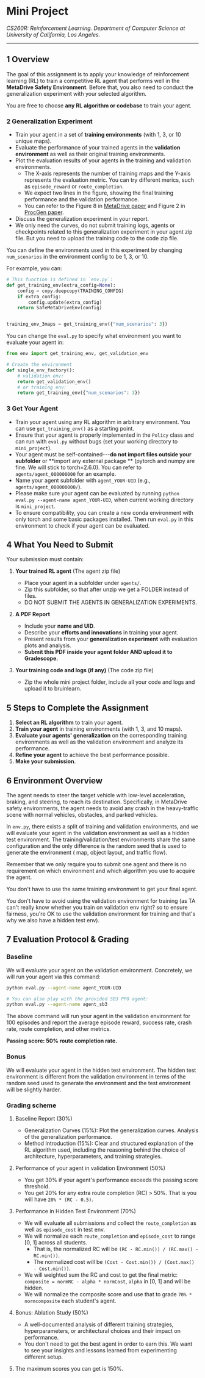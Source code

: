# Mini Project

*CS260R: Reinforcement Learning. Department of Computer Science at University of California, Los Angeles.*

-----

## **1 Overview**

The goal of this assignment is to apply your knowledge of reinforcement learning (RL) to train a competitive RL agent
that performs well in the **MetaDrive Safety Environment**. Before that, you also need to conduct the generalization
experiment with your selected algorithm.

You are free to choose **any RL algorithm or codebase** to train your agent.

### **2 Generalization Experiment**

- Train your agent in a set of **training environments** (with 1, 3, or 10 unique maps).
- Evaluate the performance of your trained agents in the **validation environment** as well as their original training
  environments.
- Plot the evaluation results of your agents in the training and validation environments.
    - The X-axis represents the number of training maps and the Y-axis represents the evaluation metric. You can try
      different merics, such as `episode_reward` or `route_completion`.
    - We expect two lines in the figure, showing the final training performance and the validation performance.
    - You can refer to the Figure 8 in  [MetaDrive paper](https://arxiv.org/pdf/2109.12674.pdf) and Figure 2
      in [ProcGen paper](http://proceedings.mlr.press/v97/cobbe19a/cobbe19a.pdf).
- Discuss the generalization experiment in your report.
- We only need the curves, do not submit training logs, agents or checkpoints related to this generalization experiment
  in your agent zip file. But you need to upload the training code to the code zip file.

You can define the environments used in this experiment by changing `num_scenarios` in the environment config to be 1,
3, or 10.

For example, you can:

```python
# This function is defined in `env.py`:
def get_training_env(extra_config=None):
    config = copy.deepcopy(TRAINING_CONFIG)
    if extra_config:
        config.update(extra_config)
    return SafeMetaDriveEnv(config)


training_env_3maps = get_training_env({"num_scenarios": 3})
```

You can change the `eval.py` to specify what environment you want to evaluate your agent in:

```python
from env import get_training_env, get_validation_env

# Create the environment
def single_env_factory():
    # validation env:
    return get_validation_env()
    # or training env:
    return get_training_env({"num_scenarios": 3})
```

### **3 Get Your Agent**

- Train your agent using any RL algorithm in arbitrary environment. You can use `get_training_env()` as a starting
  point.
- Ensure that your agent is properly implemented in the `Policy` class and can run with `eval.py` without bugs (set your
  working directory to `mini_project`).
- Your agent must be self-contained---**do not import files outside your subfolder** or **import any external package
  ** (pytorch and numpy are fine. We will stick to torch=2.6.0). You can refer to `agents/agent_000000000` for an
  example.
- Name your agent subfolder with `agent_YOUR-UID` (e.g., `agents/agent_000000000/`).
- Please make sure your agent can be evaluated by running `python eval.py --agent-name agent_YOUR-UID`, when current working directory is `mini_project`.
- To ensure compatibility, you can create a new conda environment with only torch and some basic packages installed. Then run `eval.py` in this environment to check if your agent can be evaluated.

## **4 What You Need to Submit**

Your submission must contain:

1. **Your trained RL agent** (The agent zip file)
    - Place your agent in a subfolder under `agents/`.
    - Zip this subfolder, so that after unzip we get a FOLDER instead of files.
    - DO NOT SUBMIT THE AGENTS IN GENERALIZATION EXPERIMENTS.

2. **A PDF Report**
    - Include your **name and UID**.
    - Describe your **efforts and innovations** in training your agent.
    - Present results from your **generalization experiment** with evaluation plots and analysis.
    - **Submit this PDF inside your agent folder AND upload it to Gradescope.**

3. **Your training code and logs (if any)** (The code zip file)
    - Zip the whole mini project folder, include all your code and logs and upload it to bruinlearn.

## **5 Steps to Complete the Assignment**

1. **Select an RL algorithm** to train your agent.
2. **Train your agent** in training environments (with 1, 3, and 10 maps).
3. **Evaluate your agents' generalization** on the corresponding training environments as well as the validation
   environment and analyze its performance.
4. **Refine your agent** to achieve the best performance possible.
5. **Make your submission**.

## **6 Environment Overview**

The agent needs to steer the target vehicle with low-level acceleration, braking, and steering,
to reach its destination.
Specifically, in MetaDrive safety environments, the agent needs to avoid any crash in the heavy-traffic
scene with normal vehicles, obstacles, and parked vehicles.

In `env.py`, there exists a split of training and validation environments, and we will evaluate your agent in the
validation
environment as well as a hidden test environment. The training/validation/test environments share the same
configuration and the only difference is the random seed that is used to generate the environment (
map, object layout, and traffic flow).

Remember that we only require you to submit one agent and there is no requirement on which environment and which
algorithm
you use to acquire the agent.

You don't have to use the same training environment to get your final agent.

You don't have to avoid using the validation environment for training (as TA can't really know whether you train on
validation env right? so to ensure fairness, you're OK to use the validation environment for training and that's why we
also have a hidden test env).

## 7 Evaluation Protocol & Grading

### Baseline

We will evaluate your agent on the validation environment. Concretely, we will run your agent via this command:

```bash
python eval.py --agent-name agent_YOUR-UID

# You can also play with the provided SB3 PPO agent:
python eval.py --agent-name agent_sb3
```

The above command will run your agent in the validation environment for 100 episodes and report the average episode
reward,
success rate, crash rate, route completion, and other metrics.

**Passing score: 50% route completion rate.**

### Bonus

We will evaluate your agent in the hidden test environment. The hidden test environment is different from the validation
environment in terms of the random seed used to generate the environment and the test environment will be slightly
harder.

### Grading scheme

1. Baseline Report (30%)
    * Generalization Curves (15%): Plot the generalization curves. Analysis of the generalization performance.
    * Method Introduction (15%): Clear and structured explanation of the RL algorithm used, including the reasoning
      behind the choice of architecture, hyperparameters, and training strategies.

2. Performance of your agent in validation Environment (50%)
    * You get 30% if your agent's performance exceeds the passing score threshold.
    * You get 20% for any extra route completion (RC) > 50%. That is you will have `20% * (RC - 0.5)`.

3. Performance in Hidden Test Environment (70%)
    * We will evaluate all submissions and collect the `route_completion` as well as `episode_cost` in test env.
    * We will normalize each `route_completion` and `episode_cost` to range [0, 1] across all students.
        * That is, the normalized RC will be `(RC - RC.min()) / (RC.max() - RC.min())`.
        * The normalized cost will be `(Cost - Cost.min()) / (Cost.max() - Cost.min())`.
    * We will weighted sum the RC and cost to get the final metric: `composite = normRC - alpha * normCost`, `alpha`
      in [0, 1] and will be hidden.
    * We will normalize the composite score and use that to grade `70% * normcomposite` each student's agent.

4. Bonus: Ablation Study (50%)
    * A well-documented analysis of different training strategies, hyperparameters, or architectural choices and their
      impact on performance.
    * You don't need to get the best agent in order to earn this. We want to see your insights and lessons learned from
      experimenting different setup.

5. The maximum scores you can get is 150%.
